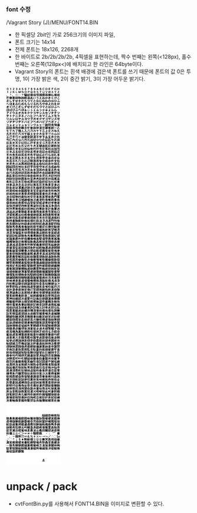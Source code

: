 ### font 수정

/Vagrant Story (J)/MENU/FONT14.BIN
- 한 픽셀당 2bit인 가로 256크기의 이미지 파일, 
- 폰트 크기는 14x14
- 전체 폰트는 18x126, 2268개
- 한 바이트로 2b/2b/2b/2b, 4픽셀을 표현하는데, 짝수 번째는 왼쪽(<128px), 홀수 번째는 오른쪽(128px<)에 배치되고 한 라인은 64byte이다.
- Vagrant Story의 폰트는 흰색 배경에 검은색 폰트를 쓰기 때문에 폰트의 값 0은 투명, 1이 가장 밝은 색, 2이 중간 밝기, 3이 가장 어두운 밝기다.

![](https://github.com/wooddoll/vagrant_story_korean/blob/master/font/font14_2b_256.png)

# unpack / pack
- cvtFontBin.py를 사용해서 FONT14.BIN을 이미지로 변환할 수 있다.